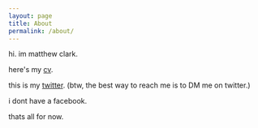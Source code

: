 ```yaml
---
layout: page
title: About
permalink: /about/
---
```


hi. im matthew clark. 

here's my [cv]("http://www.matthewclark.info/cv"). 

this is my [twitter](https://www.twitter.com/mtthw777 "matthew's twitter"). (btw, the best way to reach me is to DM me on twitter.)

i dont have a facebook. 

thats all for now.
